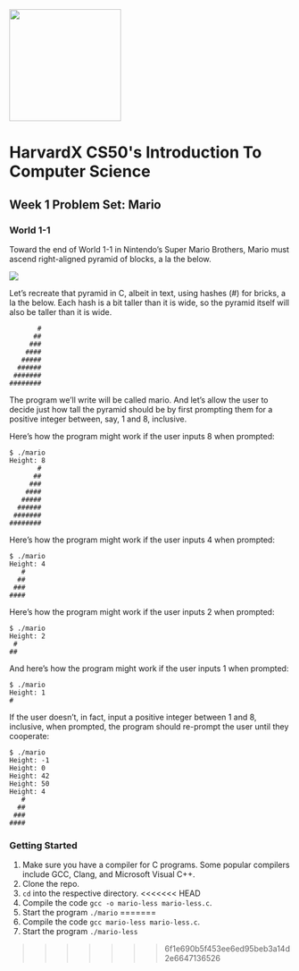 <img src="https://upload.wikimedia.org/wikipedia/en/thumb/2/29/Harvard_shield_wreath.svg/1200px-Harvard_shield_wreath.svg.png" width="200" />

# HarvardX CS50's Introduction To Computer Science

## Week 1 Problem Set: Mario

### World 1-1

Toward the end of World 1-1 in Nintendo’s Super Mario Brothers, Mario must ascend right-aligned pyramid of blocks, a la the below.

<img src="https://cs50.harvard.edu/x/2023/psets/1/mario/less/pyramid.png" />

Let’s recreate that pyramid in C, albeit in text, using hashes (#) for bricks, a la the below. Each hash is a bit taller than it is wide, so the pyramid itself will also be taller than it is wide.

```
       #
      ##
     ###
    ####
   #####
  ######
 #######
########
```

The program we’ll write will be called mario. And let’s allow the user to decide just how tall the pyramid should be by first prompting them for a positive integer between, say, 1 and 8, inclusive.

Here’s how the program might work if the user inputs 8 when prompted:

```
$ ./mario
Height: 8
       #
      ##
     ###
    ####
   #####
  ######
 #######
########
```

Here’s how the program might work if the user inputs 4 when prompted:

```
$ ./mario
Height: 4
   #
  ##
 ###
####
```

Here’s how the program might work if the user inputs 2 when prompted:

```
$ ./mario
Height: 2
 #
##
```

And here’s how the program might work if the user inputs 1 when prompted:

```
$ ./mario
Height: 1
#
```

If the user doesn’t, in fact, input a positive integer between 1 and 8, inclusive, when prompted, the program should re-prompt the user until they cooperate:

```
$ ./mario
Height: -1
Height: 0
Height: 42
Height: 50
Height: 4
   #
  ##
 ###
####
```

### Getting Started

1. Make sure you have a compiler for C programs. Some popular compilers include GCC, Clang, and Microsoft Visual C++.
2. Clone the repo.
3. `cd` into the respective directory.
<<<<<<< HEAD
4. Compile the code `gcc -o mario-less mario-less.c`.
5. Start the program `./mario`
=======
4. Compile the code `gcc mario-less mario-less.c`.
5. Start the program `./mario-less`
>>>>>>> 6f1e690b5f453ee6ed95beb3a14d2e6647136526
